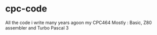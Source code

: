# cpc-code
All the code i write many years agoon my CPC464
Mostly : Basic, Z80 assembler and Turbo Pascal 3

